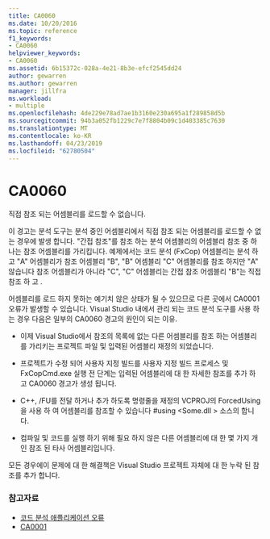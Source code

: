 ```yaml
---
title: CA0060
ms.date: 10/20/2016
ms.topic: reference
f1_keywords:
- CA0060
helpviewer_keywords:
- CA0060
ms.assetid: 6b15372c-028a-4e21-8b3e-efcf2545dd24
author: gewarren
ms.author: gewarren
manager: jillfra
ms.workload:
- multiple
ms.openlocfilehash: 4de229e78ad7ae1b3160e230a695a1f289858d5b
ms.sourcegitcommit: 94b3a052fb1229c7e7f8804b09c1d403385c7630
ms.translationtype: MT
ms.contentlocale: ko-KR
ms.lasthandoff: 04/23/2019
ms.locfileid: "62780504"
---
```

# <a name="ca0060"></a>CA0060

직접 참조 되는 어셈블리를 로드할 수 없습니다.

이 경고는 분석 도구는 분석 중인 어셈블리에서 직접 참조 되는 어셈블리를 로드할 수 없는 경우에 발생 합니다. "간접 참조"를 참조 하는 분석 어셈블리의 어셈블리 참조 중 하나는 참조 어셈블리를 가리킵니다. 예제에서는 코드 분석 (FxCop) 어셈블리는 분석 하 고 "A" 어셈블리가 참조 어셈블리 "B", "B" 어셈블리 "C" 어셈블리를 참조 하지만 "A" 않습니다 참조 어셈블리가 아니라 "C", "C" 어셈블리는 간접 참조 어셈블리 "B"는 직접 참조 하 고 .

어셈블리를 로드 하지 못하는 예기치 않은 상태가 될 수 있으므로 다른 곳에서 CA0001 오류가 발생할 수 있습니다. Visual Studio 내에서 관리 되는 코드 분석 도구를 사용 하는 경우 다음은 일부의 CA0060 경고의 원인이 되는 이유.

- 이제 Visual Studio에서 참조의 목록에 없는 다른 어셈블리를 참조 하는 어셈블리를 가리키는 프로젝트 파일 및 입력된 어셈블리 재정의 되었습니다.

- 프로젝트가 수정 되어 사용자 지정 빌드를 사용자 지정 빌드 프로세스 및 FxCopCmd.exe 실행 전 단계는 입력된 어셈블리에 대 한 자세한 참조를 추가 하 고 CA0060 경고가 생성 됩니다.

- C++, /FU를 전달 하거나 추가 하도록 명령줄을 재정의 VCPROJ의 ForcedUsing을 사용 하 여 어셈블리를 참조할 수 있습니다 #using \<Some.dll > 소스의 합니다.

- 컴파일 및 코드를 실행 하기 위해 필요 하지 않은 다른 어셈블리에 대 한 몇 가지 개인 참조 된 타사 어셈블리입니다.

모든 경우에이 문제에 대 한 해결책은 Visual Studio 프로젝트 자체에 대 한 누락 된 참조를 추가 합니다.

### <a name="see-also"></a>참고자료

- [코드 분석 애플리케이션 오류](../code-quality/code-analysis-application-errors.md)
- [CA0001](ca0001.md)
